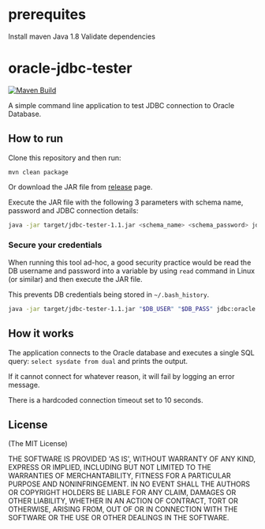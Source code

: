 # prerequites

Install maven
Java 1.8
Validate dependencies

# oracle-jdbc-tester

[![Maven Build](https://github.com/aimtiaz11/oracle-jdbc-tester/actions/workflows/maven.yml/badge.svg)](https://github.com/aimtiaz11/oracle-jdbc-tester/actions/workflows/maven.yml)

A simple command line application to test JDBC connection to Oracle Database.

## How to run

Clone this repository and then run:

```
mvn clean package
```

Or download the JAR file from [release](https://github.com/aimtiaz11/jdbc-tester/releases) page.

Execute the JAR file with the following 3 parameters with schema name, password and JDBC connection details:

```sh
java -jar target/jdbc-tester-1.1.jar <schema_name> <schema_password> jdbc:oracle:thin:@//<host>:<port>/<SID>
```

### Secure your credentials

When running this tool ad-hoc, a good security practice would be read the DB username and password into a variable by using `read` command in Linux (or similar) and then execute the JAR file.

This prevents DB credentials being stored in `~/.bash_history`.

```sh
java -jar target/jdbc-tester-1.1.jar "$DB_USER" "$DB_PASS" jdbc:oracle:thin:@//<host>:<port>/<SID>
```

## How it works

The application connects to the Oracle database and executes a single SQL query: `select sysdate from dual` and prints the output.

If it cannot connect for whatever reason, it will fail by logging an error message.

There is a hardcoded connection timeout set to 10 seconds.

## License

(The MIT License)

THE SOFTWARE IS PROVIDED 'AS IS', WITHOUT WARRANTY OF ANY KIND, EXPRESS OR IMPLIED, INCLUDING BUT NOT LIMITED TO THE WARRANTIES OF MERCHANTABILITY, FITNESS FOR A PARTICULAR PURPOSE AND NONINFRINGEMENT. IN NO EVENT SHALL THE AUTHORS OR COPYRIGHT HOLDERS BE LIABLE FOR ANY CLAIM, DAMAGES OR OTHER LIABILITY, WHETHER IN AN ACTION OF CONTRACT, TORT OR OTHERWISE, ARISING FROM, OUT OF OR IN CONNECTION WITH THE SOFTWARE OR THE USE OR OTHER DEALINGS IN THE SOFTWARE.
